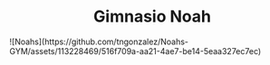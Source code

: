 <h1 align="center"> Gimnasio Noah </h1>
![Noahs](https://github.com/tngonzalez/Noahs-GYM/assets/113228469/516f709a-aa21-4ae7-be14-5eaa327ec7ec)
